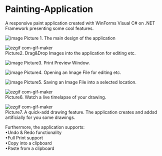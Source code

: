 # Painting-Application

A responsive paint application created with WinForms Visual C# on .NET Framework presenting some cool features.

![image](https://user-images.githubusercontent.com/52785685/109539071-84cd6300-7ac9-11eb-8910-30f108614687.png)
Picture 1. The main design of the application

![ezgif com-gif-maker](https://user-images.githubusercontent.com/52785685/109540451-20ab9e80-7acb-11eb-9b73-51505c298495.gif) <br>
Picture2. Drag&Drop Images into the application for editing etc.

![image](https://user-images.githubusercontent.com/52785685/109539377-ea215400-7ac9-11eb-8fdb-7bb9ddebef3e.png)
Picture3. Print Preview Window.

![image](https://user-images.githubusercontent.com/52785685/109539513-1046f400-7aca-11eb-90dd-76934f4c1a47.png)
Picture4. Opening an Image File for editing etc.

![image](https://user-images.githubusercontent.com/52785685/109539588-294fa500-7aca-11eb-806e-7382dd8b1a1d.png)
Picture5. Saving an Image File into a selected location.

![ezgif com-gif-maker](https://user-images.githubusercontent.com/52785685/109540002-9bc08500-7aca-11eb-958d-b44dac523e2e.gif) <br>
Picture6. Watch a live timelapse of your drawing.

![ezgif com-gif-maker](https://user-images.githubusercontent.com/52785685/109540170-ca3e6000-7aca-11eb-9261-0ee3d3a469d3.gif) <br>
Picture7. A quick-add drawing feature. The application creates and addsd artificially for you some drawings.

Furthermore, the application supports: <br>
•Undo & Redo functionality <br>
•Full Print support <br>
•Copy into a clipboard <br>
•Paste from a clipboard
